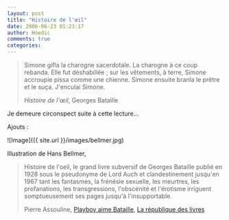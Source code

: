 ```yaml
---
layout: post
title: "Histoire de l'œil"
date: 2006-06-23 01:23:17
author: Hoedic
comments: true
categories: 
---
```



<blockquote class="citation">Simone gifla la charogne sacerdotale. La charogne à ce coup rebanda. Elle fut déshabillée ; sur les vêtements, à terre, Simone accroupie pissa comme une chienne. Simone ensuite branla le prêtre et le suça. J'enculai Simone.

*Histoire de l'œil*, Georges Bataille</blockquote>

Je demeure circonspect suite à cette lecture...

Ajouts :

![Image]({{ site.url }}/images/bellmer.jpg)
<div class="photoattrib">Illustration de Hans Bellmer, </div>



<blockquote class="citation">Histoire de l'oeil, le grand livre subversif de Georges Bataille publié en 1928 sous le pseudonyme de Lord Auch et clandestinement jusqu'en 1967 tant les fantasmes, la frénésie sexuelle, les meurtres, les profanations, les transgressions, l'obscénité et l'érotisme irriguent somptueusement ses pages jusqu'à l'insupportable.

Pierre Assouline, [Playboy aime Bataille](http://passouline.blog.lemonde.fr/livres/2006/05/playboy_aime_ba.html),  [La république des livres](http://passouline.blog.lemonde.fr/)
</blockquote>